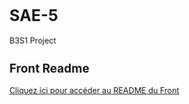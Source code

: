 # SAE-5

B3S1 Project

## Front Readme

[Cliquez ici pour accéder au README du Front](./front-js/README.md)
